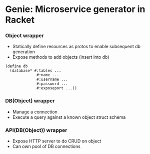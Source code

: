 # Genie: Microservice generator in Racket

### Object wrapper
- Statically define resources as protos to enable subsequent db generation
- Expose methods to add objects (insert into db)


```
(define db
  (database* #:tables ...
              #:name ...
              #:username ...
              #:password ...
              #:exposeport ...))
```

### DB(Object) wrapper
- Manage a connection
- Execute a query against a known object struct schema

### API(DB(Object)) wrapper
- Expose HTTP server to do CRUD on object
- Can own pool of DB connections
